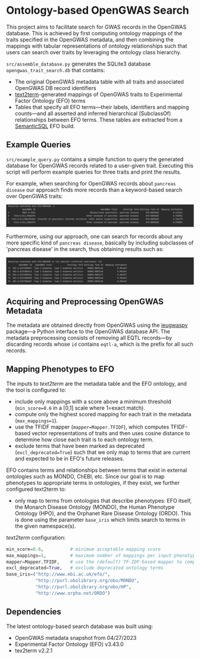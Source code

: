 # Ontology-based OpenGWAS Search
This project aims to facilitate search for GWAS records in the OpenGWAS database. This is achieved by first computing ontology mappings of the traits specified in the OpenGWAS metadata, and then combining the mappings with tabular representations of ontology relationships such that users can search over traits by leveraging the ontology class hierarchy. 

`src/assemble_database.py` generates the SQLite3 database `opengwas_trait_search.db` that contains:
- The original OpenGWAS metadata table with all traits and associated OpenGWAS DB record identifiers
- [text2term](https://github.com/ccb-hms/ontology-mapper)-generated mappings of OpenGWAS traits to Experimental Factor Ontology (EFO) terms
- Tables that specify all EFO terms—their labels, identifiers and mapping counts—and all asserted and inferred hierarchical (SubclassOf) relationships between EFO terms. These tables are extracted from a [SemanticSQL](https://github.com/INCATools/semantic-sql) EFO build. 



## Example Queries
`src/example_query.py` contains a simple function to query the generated database for OpenGWAS records related to a user-given trait. Executing this script will perform example queries for three traits and print the results. 

For example, when searching for OpenGWAS records about `pancreas disease` our approach finds more records than a keyword-based search over OpenGWAS traits:

![](resources/example_search_1.png)

Furthermore, using our approach, one can search for records about any more specific kind of `pancreas disease`, basically by including subclasses of 'pancreas disease' in the search, thus obtaining results such as:

![](resources/example_search_2.png)


## Acquiring and Preprocessing OpenGWAS Metadata
The metadata are obtained directly from OpenGWAS using the [ieugwaspy](https://github.com/MRCIEU/ieugwaspy) package—a Python interface to the OpenGWAS database API. The metadata preprocessing consists of removing all EQTL records—by discarding records whose `id` contains `eqtl-a`, which is the prefix for all such records. 


## Mapping Phenotypes to EFO
The inputs to _text2term_ are the metadata table and the EFO ontology, and the tool is configured to: 
- include only mappings with a score above a minimum threshold (`min_score=0.6` in a [0,1] scale where 1=exact match).
- compute only the highest scored mapping for each trait in the metadata (`max_mappings=1`). 
- use the TFIDF mapper (`mapper=Mapper.TFIDF`), which computes TFIDF-based vector representations of traits and then uses cosine distance to determine how close each trait is to each ontology term. 
- exclude terms that have been marked as deprecated (`excl_deprecated=True`) such that we only map to terms that are current and expected to be in EFO's future releases.

EFO contains terms and relationships between terms that exist in external ontologies such as MONDO, ChEBI, etc. Since our goal is to map phenotypes to appropriate terms in ontologies, if they exist, we further configured text2term to:

- only map to terms from ontologies that describe phenotypes: EFO itself, the Monarch Disease Ontology (MONDO), the Human Phenotype Ontology (HPO), and the Orphanet Rare Disease Ontology (ORDO). This is done using the parameter `base_iris` which limits search to terms in the given namespace(s). 

_text2term_ configuration:
```python
min_score=0.6,          # minimum acceptable mapping score 
max_mappings=1,         # maximum number of mappings per input phenotype
mapper=Mapper.TFIDF,    # use the (default) TF-IDF-based mapper to compare strings  
excl_deprecated=True,   # exclude deprecated ontology terms
base_iris=("http://www.ebi.ac.uk/efo/", 
           "http://purl.obolibrary.org/obo/MONDO",
           "http://purl.obolibrary.org/obo/HP", 
           "http://www.orpha.net/ORDO")
```


## Dependencies
The latest ontology-based search database was built using:
- OpenGWAS metadata snapshot from 04/27/2023
- Experimental Factor Ontology (EFO) v3.43.0
- tex2term v2.2.1 